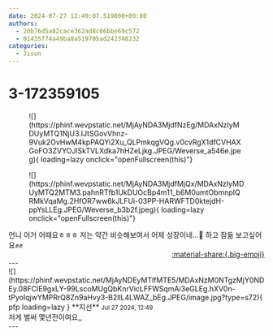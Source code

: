 ```yaml
---
date: 2024-07-27 12:49:07.519000+09:00
authors:
  - 20b76d5a82cace362ad8c06bbe69c572
  - 01435f74a49ba8a519705ad242348232
categories:
  - Jisun
---
```


# 3-172359105

<div class="post-container" markdown="1">
<div class="content-container md-sidebar__scrollwrap" markdown="1">


<figure markdown="1">
![](https://phinf.wevpstatic.net/MjAyNDA3MjdfNzEg/MDAxNzIyMDUyMTQ1NjU3.IJtSGovVhnz-9Vuk2OvHwM4kpPAQYi2Xu_QLPmkqgVQg.v0cvRgX1dfCVHAXGoFO3ZVYOJlSkTVLXdka7hHZeLjkg.JPEG/Weverse_a546e.jpeg){ loading=lazy onclick="openFullscreen(this)"}
</figure>

<figure markdown="1">
![](https://phinf.wevpstatic.net/MjAyNDA3MjdfMjQx/MDAxNzIyMDUyMTQ2MTM3.pahnRTfb1UkDUOcBp4m11_b6M0umtObmnplQRMkVqaMg.2HfOR7ww6kJLFUi-03PP-HARWFTD0ktejdH-ppYsLLEg.JPEG/Weverse_b3b2f.jpeg){ loading=lazy onclick="openFullscreen(this)"}
</figure>
언니 이거 어때요ㅎㅎㅎ 저는 약간 비슷해보여서 어제 성장이네...🥺 하고 잠듦 보고싶어요✊️✊️

</div>
</div>

<div style="text-align: right;" markdown="1">
<a href="https://weverse.io/fromis9/fanpost/3-172359105" style="text-align: right;">:material-share:{.big-emoji}</a>
</div>
---

<div class="comments-container md-sidebar__scrollwrap" markdown="1">
<div class="comment" markdown="1">
<div class='id-container' markdown="1">
![](https://phinf.wevpstatic.net/MjAyNDEyMTlfMTE5/MDAxNzM0NTgzMjY0NDEy.08FClE9gxLY-99LscoMUgQbKnrVicLFFWSqmAi3eGLEg.hXV0n-tPyoIqjwYMPRrQ8Zn9aHvy3-B2llL4LWAZ_bEg.JPEG/image.jpg?type=s72){ pfp loading=lazy }
**<span class="artist">지선</span>** <small>Jul 27 2024, 12:49</small><br>
</div>
<div class='comment-body' markdown="1">
저게 벌써 몇년전이여요,,
</div>
</div>
</div>
---
